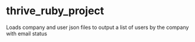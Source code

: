 # thrive_ruby_project
Loads company and user json files to output a list of users by the company with email status
